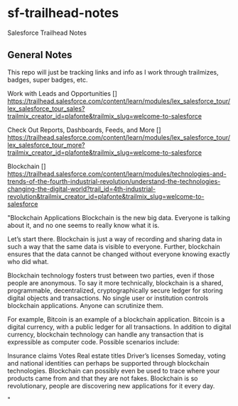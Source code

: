 # sf-trailhead-notes
Salesforce Trailhead Notes


## General Notes
This repo will just be tracking links and info as I work through trailmizes, badges, super badges, etc. 

Work with Leads and Opportunities
 []
 https://trailhead.salesforce.com/content/learn/modules/lex_salesforce_tour/lex_salesforce_tour_sales?trailmix_creator_id=plafonte&trailmix_slug=welcome-to-salesforce

Check Out Reports, Dashboards, Feeds, and More
[]
https://trailhead.salesforce.com/content/learn/modules/lex_salesforce_tour/lex_salesforce_tour_more?trailmix_creator_id=plafonte&trailmix_slug=welcome-to-salesforce



Blockchain 
[]
https://trailhead.salesforce.com/content/learn/modules/technologies-and-trends-of-the-fourth-industrial-revolution/understand-the-technologies-changing-the-digital-world?trail_id=4th-industrial-revolution&trailmix_creator_id=plafonte&trailmix_slug=welcome-to-salesforce

"Blockchain Applications
Blockchain is the new big data. Everyone is talking about it, and no one seems to really know what it is.

Let’s start there. Blockchain is just a way of recording and sharing data in such a way that the same data is visible to everyone. Further, blockchain ensures that the data cannot be changed without everyone knowing exactly who did what.

Blockchain technology fosters trust between two parties, even if those people are anonymous. To say it more technically, blockchain is a shared, programmable, decentralized, cryptographically secure ledger for storing digital objects and transactions. No single user or institution controls blockchain applications. Anyone can scrutinize them.

For example, Bitcoin is an example of a blockchain application. Bitcoin is a digital currency, with a public ledger for all transactions. In addition to digital currency, blockchain technology can handle any transaction that is expressible as computer code. Possible scenarios include:

Insurance claims
Votes
Real estate titles
Driver’s licenses
Someday, voting and national identities can perhaps be supported through blockchain technologies. Blockchain can possibly even be used to trace where your products came from and that they are not fakes. Blockchain is so revolutionary, people are discovering new applications for it every day.

"